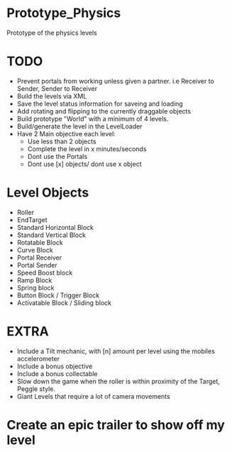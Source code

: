Prototype_Physics
=================

Prototype of the physics levels


TODO
=================
* Prevent portals from working unless given a partner. i.e Receiver to Sender, Sender to Receiver
* Build the levels via XML
* Save the level status information for saveing and loading
* Add rotating and flipping to the currently draggable objects
* Build prototype "World" with a minimum of 4 levels.
* Build/generate the level in the LevelLoader
* Have 2 Main objective each level:
  - Use less than 2 objects
  - Complete the level in x minutes/seconds
  - Dont use the Portals
  - Dont use [x] objects/ dont use x object

Level Objects
=================
* Roller
* EndTarget
* Standard Horizontal Block
* Standard Vertical Block
* Rotatable Block
* Curve Block
* Portal Receiver
* Portal Sender
* Speed Boost block
* Ramp Block
* Spring block
* Button Block / Trigger Block
* Activatable Block / Sliding block

EXTRA
=================
* Include a Tilt mechanic, with [n] amount per level using the mobiles accelerometer
* Include a bonus objective
* Include a bonus collectable
* Slow down the game when the roller is within proximity of the Target, Peggle style.
* Giant Levels that require a lot of camera movements



# Create an epic trailer to show off my level #
